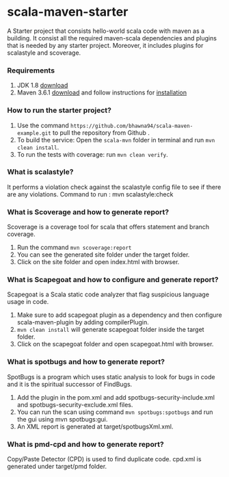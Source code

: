 # scala-maven-starter

A Starter project that consists hello-world scala code with maven as a building.
It consist all the required maven-scala dependencies and plugins that is needed by any starter project.
Moreover, it includes plugins for scalastyle and scoverage.

### Requirements
1. JDK 1.8 [download](https://www.oracle.com/java/technologies/javase-jdk8-downloads.html)
1. Maven 3.6.1 [download](https://maven.apache.org/download.cgi) and follow instructions for [installation](https://maven.apache.org/install.html)

### How to run the starter project?
1. Use the command ` https://github.com/bhawna94/scala-maven-example.git ` to pull the repository from Github .
1. To build the service: Open the `scala-mvn` folder in terminal and run `mvn clean install`.
1. To run the tests with coverage: run `mvn clean verify`.

### What is scalastyle?

It performs a violation check against the scalastyle config file to see if there are any violations.
Command to run : mvn scalastyle:check

### What is Scoverage and how to generate report?

Scoverage is a coverage tool for scala that offers statement and branch coverage.
1. Run the command `mvn scoverage:report`
1. You can see the generated site folder under the target folder.
1. Click on the site folder and open index.html with browser.

### What is Scapegoat and how to configure and generate report?

Scapegoat is a Scala static code analyzer that flag suspicious language usage in code.
1. Make sure to add scapegoat plugin as a dependency and then configure scala-maven-plugin by adding compilerPlugin.
1. `mvn clean install` will generate scapegoat folder inside the target folder.
1. Click on the scapegoat folder and open scapegoat.html with browser.

### What is spotbugs and how to generate report?

SpotBugs is a program which uses static analysis to look for bugs in code and it is the spiritual successor of FindBugs.
1. Add the plugin in the pom.xml and add spotbugs-security-include.xml and spotbugs-security-exclude.xml files.
1. You can run the scan using command `mvn spotbugs:spotbugs` and run the gui using mvn spotbugs:gui.
1. An XML report is generated at target/spotbugsXml.xml.

### What is pmd-cpd and how to generate report?

Copy/Paste Detector (CPD) is used to find duplicate code. cpd.xml is generated under target/pmd folder.

